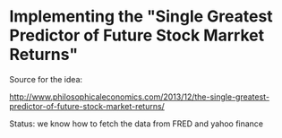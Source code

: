 
# Implementing the "Single Greatest Predictor of Future Stock Marrket Returns"

Source for the idea:

http://www.philosophicaleconomics.com/2013/12/the-single-greatest-predictor-of-future-stock-market-returns/


Status: we know how to fetch the data from FRED and yahoo finance